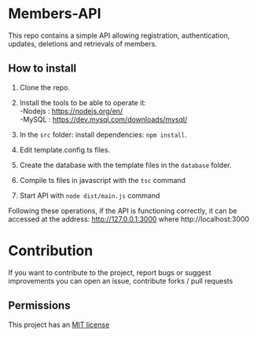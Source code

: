 # Members-API
This repo contains a simple API allowing registration, authentication, updates, deletions and retrievals of members.
## How to install
1. Clone the repo.
2. Install the tools to be able to operate it: <br> 
	   -Nodejs : https://nodejs.org/en/ <br>
	    -MySQL : https://dev.mysql.com/downloads/mysql/ <br>

3. In the `src` folder: install dependencies: `npm install`.
4. Edit template.config.ts files.
5. Create the database with the template files in the `database` folder.
6. Compile ts files in javascript with the `tsc` command
8. Start API with `node dist/main.js` command

Following these operations, if the API is functioning correctly, it can be accessed at the address:
http://127.0.0.1:3000 where http://localhost:3000

# Contribution 

If you want to contribute to the project, report bugs or suggest improvements you can open an issue, contribute forks / pull requests
## Permissions
This project has an <a href="./LICENSE"> MIT license </a>

